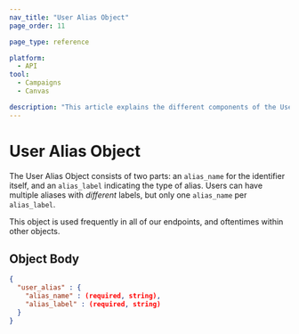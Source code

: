 ```yaml
---
nav_title: "User Alias Object"
page_order: 11

page_type: reference

platform:
  - API
tool:
  - Campaigns
  - Canvas

description: "This article explains the different components of the User Alias object."
---
```


# User Alias Object

The User Alias Object consists of two parts: an `alias_name` for the identifier itself, and an `alias_label` indicating the type of alias. Users can have multiple aliases with _different_ labels, but only one `alias_name` per `alias_label`.

This object is used frequently in all of our endpoints, and oftentimes within other objects.

## Object Body
```json
{
  "user_alias" : {
    "alias_name" : (required, string),
    "alias_label" : (required, string)
  }
}
```
